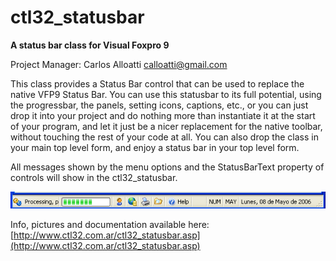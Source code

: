 # ctl32_statusbar
**A status bar class for Visual Foxpro 9**

Project Manager: Carlos Alloatti [calloatti@gmail.com](mailto:calloatti@gmail.com)

This class provides a Status Bar control that can be used to replace the native VFP9 Status Bar. You can use this statusbar to its full potential, using the progressbar, the panels, setting icons, captions, etc., or you can just drop it into your project and do nothing more than instantiate it at the start of your program, and let it just be a nicer replacement for the native toolbar, without touching the rest of your code at all. You can also drop the class in your main top level form, and enjoy a status bar in your top level form. 

All messages shown by the menu options and the StatusBarText property of controls will show in the ctl32_statusbar.
 
![](ctl32_statusbar_v3_statusbar_001.png)

Info, pictures and documentation available here: [http://www.ctl32.com.ar/ctl32_statusbar.asp](http://www.ctl32.com.ar/ctl32_statusbar.asp)